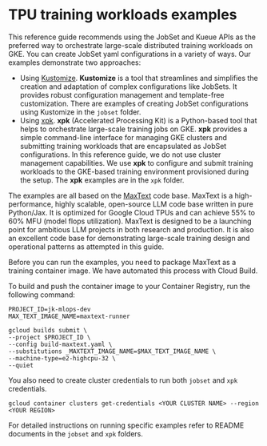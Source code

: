# TPU training workloads examples

This reference guide recommends using the JobSet and Kueue APIs as the preferred way to orchestrate large-scale distributed training workloads on GKE. You can create JobSet yaml configurations in a variety of ways. Our examples demonstrate two approaches:
- Using [Kustomize](https://kustomize.io/). **Kustomize** is a tool that streamlines and simplifies the creation and adaptation of complex configurations like JobSets. It provides robust configuration management and template-free customization. There are examples of creating JobSet configurations using Kustomize in the `jobset` folder.
- Using [xpk](https://github.com/google/maxtext/tree/main/xpk). **xpk** (Accelerated Processing Kit) is a Python-based tool that helps to orchestrate large-scale training jobs on GKE. **xpk** provides a simple command-line interface for managing GKE clusters and submitting training workloads that are encapsulated as JobSet configurations. In this reference guide, we do not use cluster management capabilities. We use **xpk** to configure and submit training workloads to the GKE-based training environment provisioned during the setup. The **xpk** examples are in the `xpk` folder.

The examples are all based on the [MaxText](https://github.com/google/maxtext/tree/main) code base. MaxText is a high-performance, highly scalable, open-source LLM code base written in pure Python/Jax. It is optimized for Google Cloud TPUs and can achieve 55% to 60% MFU (model flops utilization). MaxText is designed to be a launching point for ambitious LLM projects in both research and production. It is also an excellent code base for demonstrating large-scale training design and operational patterns as attempted in this guide.

Before you can run the examples, you need to package MaxText as a training container image. We have automated this process with Cloud Build. 

To build and push the container image to your Container Registry, run the following command:

```
PROJECT_ID=jk-mlops-dev
MAX_TEXT_IMAGE_NAME=maxtext-runner

gcloud builds submit \
--project $PROJECT_ID \
--config build-maxtext.yaml \
--substitutions _MAXTEXT_IMAGE_NAME=$MAX_TEXT_IMAGE_NAME \
--machine-type=e2-highcpu-32 \
--quiet
```

You also need to create cluster credentials to run both `jobset` and `xpk` credentials.

```
gcloud container clusters get-credentials <YOUR CLUSTER NAME> --region <YOUR REGION>
```

For detailed instructions on running specific examples refer to README documents in the `jobset` and `xpk` folders.


